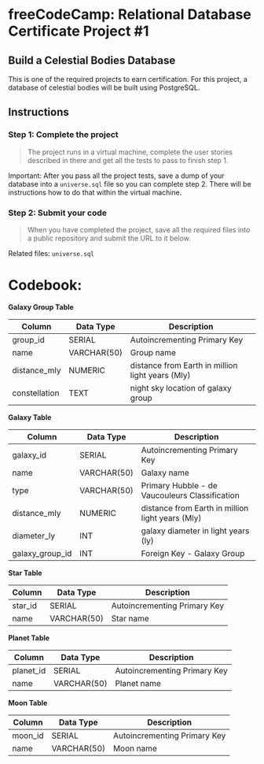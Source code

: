 # freeCodeCamp: Relational Database Certificate Project \#1
## Build a Celestial Bodies Database
This is one of the required projects to earn certification. For this project, a database of celestial bodies will be built using PostgreSQL.

## Instructions
### Step 1: Complete the project
> The project runs in a virtual machine, complete the user stories described in there and get all the tests to pass to finish step 1.

Important: After you pass all the project tests, save a dump of your database into a `universe.sql` file so you can complete step 2. There will be instructions how to do that within the virtual machine.

### Step 2: Submit your code
> When you have completed the project, save all the required files into a public repository and submit the URL to it below.

Related files: `universe.sql`

# Codebook:

**Galaxy Group Table**

 | Column | Data Type | Description |
 | --- | --- | --- |
 | group_id | SERIAL | Autoincrementing Primary Key |
 | name | VARCHAR(50) | Group name |
 | distance_mly | NUMERIC | distance from Earth in million light years (Mly) |
 | constellation | TEXT | night sky location of galaxy group |

**Galaxy Table**

 | Column | Data Type | Description |
 | --- | --- | --- |
 | galaxy_id | SERIAL | Autoincrementing Primary Key |
 | name | VARCHAR(50) | Galaxy name |
 | type | VARCHAR(50) | Primary Hubble - de Vaucouleurs Classification |
 | distance_mly | NUMERIC | distance from Earth in million light years (Mly) |
 | diameter_ly |  INT | galaxy diameter in light years (ly) |
 | galaxy_group_id | INT | Foreign Key - Galaxy Group |

**Star Table**

 | Column | Data Type | Description |
 | --- | --- | --- |
 | star_id | SERIAL | Autoincrementing Primary Key |
 | name | VARCHAR(50) | Star name |

**Planet Table**

 | Column | Data Type | Description | 
 | --- | --- | --- |
 | planet_id | SERIAL | Autoincrementing Primary Key |
 | name | VARCHAR(50) | Planet name |

**Moon Table**

 | Column | Data Type | Description |
 | --- | --- | --- |
 | moon_id | SERIAL | Autoincrementing Primary Key |
 | name | VARCHAR(50) | Moon name |

